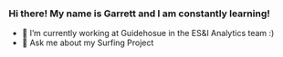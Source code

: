 ### Hi there! My name is Garrett and I am constantly learning!
- 🔭 I’m currently working at Guidehosue in the ES&I Analytics team :)
- 💬 Ask me about my Surfing Project



<!--
**GarrettStirling/GarrettStirling** is a ✨ _special_ ✨ repository because its `README.md` (this file) appears on your GitHub profile.

Here are some ideas to get you started:

- 🔭 I’m currently working on ...
- 🌱 I’m currently learning ...
- 👯 I’m looking to collaborate on ...
- 🤔 I’m looking for help with ...
- 💬 Ask me about ...
- 📫 How to reach me: ...
- 😄 Pronouns: ...
- ⚡ Fun fact: ...
-->
